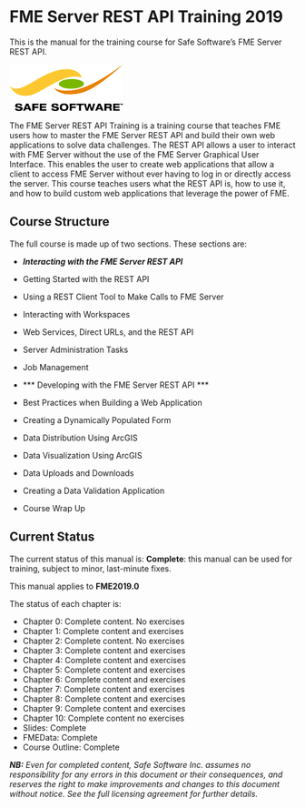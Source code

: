 <!--This file duplicates a little of the content to follow, but is added here because the content of this file is used for the landing page on GitBook-->

# FME Server REST API Training 2019 #

This is the manual for the training course for Safe Software’s FME Server REST API.

![](./Safe_RGB_transparent200.png)

The FME Server REST API Training is a training course that teaches FME users how to master the FME Server REST API and build their own web applications to solve data challenges. The REST API allows a user to interact with FME Server without the use of the FME Server Graphical User Interface. This enables the user to create web applications that allow a client to access FME Server without ever having to log in or directly access the server. This course teaches users what the REST API is, how to use it, and how to build custom web applications that leverage the power of FME.

## Course Structure ##

The full course is made up of two sections. These sections are:

- ***Interacting with the FME Server REST API***

 - Getting Started with the REST API

 - Using a REST Client Tool to Make Calls to FME Server

 - Interacting with Workspaces

 - Web Services, Direct URLs, and the REST API

 - Server Administration Tasks

 - Job Management

- *** Developing with the FME Server REST API ***

 - Best Practices when Building a Web Application

 - Creating a Dynamically Populated Form

 - Data Distribution Using ArcGIS

 - Data Visualization Using ArcGIS

 - Data Uploads and Downloads

 - Creating a Data Validation Application

 - Course Wrap Up  

## Current Status ##

The current status of this manual is: **Complete**: this manual can be used for training, subject to minor, last-minute fixes.

This manual applies to **FME2019.0**

The status of each chapter is:

- Chapter 0: Complete content. No exercises
- Chapter 1: Complete content and exercises
- Chapter 2: Complete content. No exercises
- Chapter 3: Complete content and exercises
- Chapter 4: Complete content and exercises
- Chapter 5: Complete content and exercises
- Chapter 6: Complete content and exercises
- Chapter 7: Complete content and exercises
- Chapter 8: Complete content and exercises
- Chapter 9: Complete content and exercises
- Chapter 10: Complete content no exercises
- Slides: Complete
- FMEData: Complete
- Course Outline: Complete

***NB:*** *Even for completed content, Safe Software Inc. assumes no responsibility for any errors in this document or their consequences, and reserves the right to make improvements and changes to this document without notice. See the full licensing agreement for further details.*
